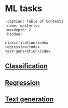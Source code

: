# ML tasks

```{toctree}
:caption: Table of Contents
:name: mastertoc
:maxdepth: 2
:hidden:

classification/index
regression/index
text-generation/index
```

## [Classification](<project:classification/index.md>)

## [Regression](<project:regression/index.md>)

## [Text generation](<project:text-generation/index.md>)
